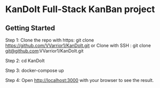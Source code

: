 # KanDoIt Full-Stack KanBan project

## Getting Started

Step 1: Clone the repo with https: git clone https://github.com/VVarrior1/KanDoIt.git
        or Clone with SSH        : git clone git@github.com:VVarrior1/KanDoIt.git

Step 2: cd KanDoIt

Step 3: docker-compose up
 
Step 4: Open [http://localhost:3000](http://localhost:3000) with your browser to see the result.


